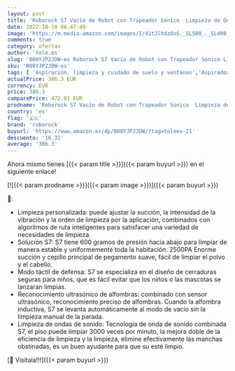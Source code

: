 ```yaml
---
layout: post
title: 'Roborock S7 Vacío de Robot con Trapeador Sónico  Limpieza de Ondas de Sonido  2500pa Fuerte Succión  Trapo Automático  Limpieza Personalizada  Modo Anti-injusticia'
date: 2022-10-10 06:47:49
image: 'https://m.media-amazon.com/images/I/41tJlhdzOoS._SL500_._SL400_.jpg'
comments: true
category: ofertas
author: 'tole.es'
slug: 'B08YJP2JDW-es Roborock S7 Vacío de Robot con Trapeador Sónico Limpieza...'
sku: 'B08YJP2JDW-es'
tags: [ 'Aspiración, limpieza y cuidado de suelo y ventanas','Aspiradoras','Hogar y cocina','Robots aspiradores','roborock','🇪🇸', ]
actualPrice: 386.3 EUR
currency: EUR
price: 386.3
comparePrice: 472.91 EUR
prodname: 'Roborock S7 Vacío de Robot con Trapeador Sónico  Limpieza de Ondas de Sonido  2500pa Fuerte Succión  Trapo Automático  Limpieza Personalizada  Modo Anti-injusticia'
country: 'es'
flag: '🇪🇸'
brand: 'roborock'
buyurl: 'https://www.amazon.es/dp/B08YJP2JDW/?tag=tolees-21'
descuento: '18.31'
average: '386.3'
---
```


Ahora mismo tienes [{{< param title >}}]({{< param buyurl >}}) en el siguiente enlace!

[![{{< param prodname >}}]({{< param image >}})]({{< param buyurl >}})

🔎:

- Limpieza personalizada: puede ajustar la succión, la intensidad de la vibración y la orden de limpieza por la aplicación, combinados con algoritmos de ruta inteligentes para satisfacer una variedad de necesidades de limpieza.
- Solución S7: S7 tiene 600 gramos de presión hacia abajo para limpiar de manera estable y uniformemente toda la habitación. 2500PA Enorme succión y cepillo principal de pegamento suave, fácil de limpiar el polvo y el cabello.
- Modo táctil de defensa: S7 se especializa en el diseño de cerraduras seguras para niños, que es fácil evitar que los niños o las mascotas se lanzaran limpias.
- Reconocimiento ultrasónico de alfombras: combinado con sensor ultrasónico, reconocimiento preciso de alfombras. Cuando la alfombra inductiva, S7 se levanta automáticamente al modo de vacío sin la limpieza manual de la parada.
- Limpieza de ondas de sonido: Tecnología de onda de sonido combinada S7, el piso puede limpiar 3000 veces por minuto, la mejora doble de la eficiencia de limpieza y la limpieza, elimine efectivamente las manchas obstinadas, es un buen ayudante para que su esté limpio.

[🛒 Visítala!!!]({{< param buyurl >}})
